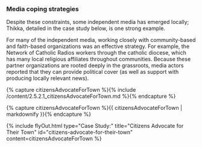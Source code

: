 ### Media coping strategies

Despite these constraints, some independent media has emerged locally; Thikka, detailed in the case study below, is one strong example.

For many of the independent media, working closely with community-based and faith-based organizations was an effective strategy. For example, the Network of Catholic Radios workers through the catholic diocese, which has many local religious affiliates throughout communities. Because these partner organizations are rooted deeply in the grassroots, media actors reported that they can provide political cover (as well as support with producing locally relevant news).

<!-- Include content as a variable -->
{% capture citizensAdvocateForTown %}{% include /content/2.5.2.1_citizensAdvocateForTown.md %}{% endcapture %}
<!-- markdownify the variable -->
{% capture citizensAdvocateForTown %}{{ citizensAdvocateForTown | markdownify }}{% endcapture %}
<!-- include the flyOut function and pass in the variable content -->
{% include flyOut.html type="Case Study:" title="Citizens Advocate for Their Town" id="citizens-advocate-for-their-town" content=citizensAdvocateForTown %}
